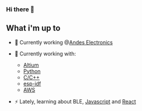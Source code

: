 ### Hi there 👋

<!--
**aidiaz/aidiaz** is a ✨ _special_ ✨ repository because its `README.md` (this file) appears on your GitHub profile.

Here are some ideas to get you started:

- 🔭 I’m currently working on ...
- 🌱 I’m currently learning ...
- 👯 I’m looking to collaborate on ...
- 🤔 I’m looking for help with ...
- 💬 Ask me about ...
- 📫 How to reach me: ...
- 😄 Pronouns: ...
- ⚡ Fun fact: ...
-->

## What i'm up to

- 🔭 Currently working @[Andes Electronics](https://andeselectronics.cl)
- 🌱 Currently working with:
  -  [Altium](https://www.alitum.com)
  -  [Python](https://www.python.org/)
  -  [C/C++](https://marketplace.visualstudio.com/items?itemName=ms-vscode.cpptools)
  -  [esp-idf](https://docs.espressif.com/projects/esp-idf/en/latest/esp32/get-started/)
  -  [AWS](https://aws.amazon.com/)

- ⚡ Lately, learning about BLE, [Javascript](https://www.javascript.com) and [React](https://reactjs.org)
<br />

